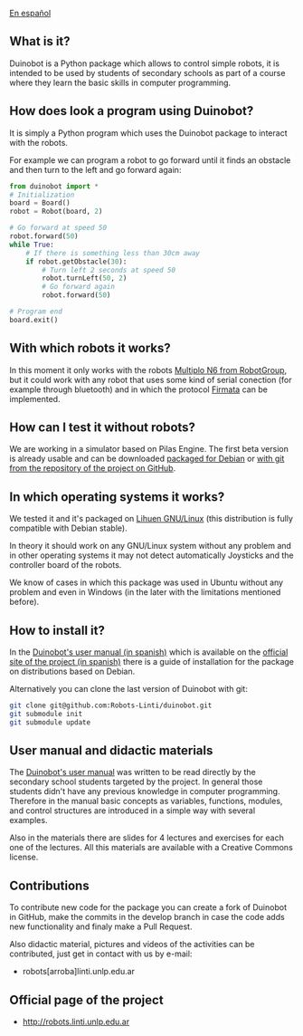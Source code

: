 [En español](README.md)

What is it?
-----------

Duinobot is a Python package which allows to control simple robots, it is
intended to be used by students of secondary schools as part of a course where
they learn the basic skills in computer programming.

How does look a program using Duinobot?
---------------------------------------

It is simply a Python program which uses the Duinobot package to interact with
the robots.

For example we can program a robot to go forward until it finds an obstacle
and then turn to the left and go forward again:

```python
from duinobot import *
# Initialization
board = Board()
robot = Robot(board, 2)

# Go forward at speed 50
robot.forward(50)
while True:
    # If there is something less than 30cm away
    if robot.getObstacle(30):
        # Turn left 2 seconds at speed 50
        robot.turnLeft(50, 2)
        # Go forward again
        robot.forward(50)

# Program end
board.exit()
```

With which robots it works?
---------------------------

In this moment it only works with the robots [Multiplo N6 from
RobotGroup](http://robotgroup.com.ar/index.php/productos/131-robot-n6), but
it could work with any robot that uses some kind of serial conection (for
example through bluetooth) and in which the protocol
[Firmata](http://firmata.org) can be implemented.

How can I test it without robots?
---------------------------------

We are working in a simulator based on Pilas Engine. The first beta version is
already usable and can be downloaded [packaged for Debian](http://sl.linti.unlp.edu.ar/2014/03/esta-disponible-la-primer-version-del-simulador-del-multiplo-n6/)
or [with git from the repository of the project on GitHub](https://github.com/apehua/pilas).

In which operating systems it works?
------------------------------------

We tested it and it's packaged on [Lihuen GNU/Linux](http://lihuen.linti.unlp.edu.ar)
(this distribution is fully compatible with Debian stable).

In theory it should work on any GNU/Linux system without any problem and in
other operating systems it may not detect automatically Joysticks and the
controller board of the robots.

We know of cases in which this package was used in Ubuntu without any problem
and even in Windows (in the later with the limitations mentioned before).

How to install it?
----------------------

In the [Duinobot's user manual (in spanish)](http://robots.linti.unlp.edu.ar/material_disponible)
which is available on the
[official site of the project (in spanish)](http://robots.linti.unlp.edu.ar)
there is a guide of installation for the package on distributions based on
Debian.

Alternatively you can clone the last version of Duinobot with git:
```bash
git clone git@github.com:Robots-Linti/duinobot.git
git submodule init
git submodule update
```

User manual and didactic materials
----------------------------------

The [Duinobot's user manual](http://robots.linti.unlp.edu.ar/material_disponible)
was written to be read directly by the secondary school students targeted by the
project. In general those students didn't have any previous knowledge in
computer programming. Therefore in the manual basic concepts as variables,
functions, modules, and control structures are introduced in a simple way with
several examples.

Also in the materials there are slides for 4 lectures and exercises for each
one of the lectures. All this materials are available with a Creative Commons
license.

Contributions
-------------

To contribute new code for the package you can create a fork of Duinobot in
GitHub, make the commits in the develop branch in case the code adds new
functionality and finaly make a Pull Request.

Also didactic material, pictures and videos of the activities can be
contributed, just get in contact with us by e-mail:
* robots[arroba]linti.unlp.edu.ar

Official page of the project
----------------------------

* http://robots.linti.unlp.edu.ar


